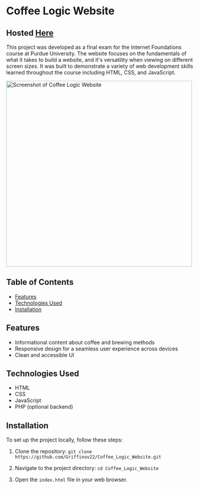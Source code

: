 # Coffee Logic Website
## Hosted <a href="https://coffee-logic.netlify.app/">Here</a>

This project was developed as a final exam for the Internet Foundations course at Purdue University. The website focuses on the fundamentals of what it takes to build a website, and it's versatility when viewing on different screen sizes. It was built to demonstrate a variety of web development skills learned throughout the course including HTML, CSS, and JavaScript.

<img src="images/screenshot.png" alt="Screenshot of Coffee Logic Website" style="width: 500px;" />

## Table of Contents

- [Features](#features)
- [Technologies Used](#technologies-used)
- [Installation](#installation)

## Features

- Informational content about coffee and brewing methods
- Responsive design for a seamless user experience across devices
- Clean and accessible UI

## Technologies Used

- HTML
- CSS
- JavaScript
- PHP (optional backend)

## Installation

To set up the project locally, follow these steps:

1. Clone the repository:
   `git clone https://github.com/Griffinov22/Coffee_Logic_Website.git`

2. Navigate to the project directory:
   `cd Coffee_Logic_Website`

3. Open the `index.html` file in your web browser.
